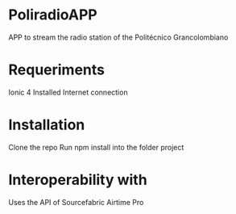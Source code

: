 # PoliradioAPP
APP to stream the radio station of the Politécnico Grancolombiano

# Requeriments 
Ionic 4 Installed
Internet connection

# Installation
Clone the repo
Run npm install into the folder project

# Interoperability with
Uses the API of Sourcefabric Airtime Pro
